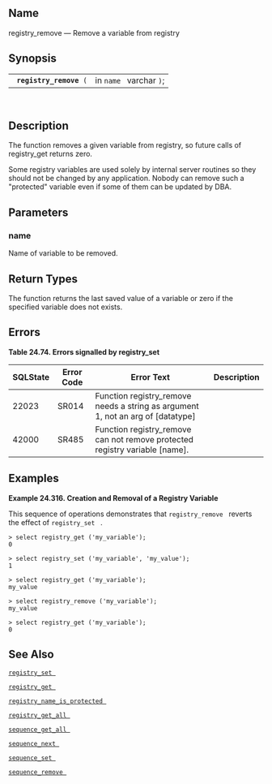 <div>

<div>

</div>

<div>

## Name

registry_remove — Remove a variable from registry

</div>

<div>

## Synopsis

<div>

|                              |                         |
|------------------------------|-------------------------|
| ` `**`registry_remove`**` (` | in `name ` varchar `)`; |

<div>

 

</div>

</div>

</div>

<div>

## Description

The function removes a given variable from registry, so future calls of
registry_get returns zero.

Some registry variables are used solely by internal server routines so
they should not be changed by any application. Nobody can remove such a
"protected" variable even if some of them can be updated by DBA.

</div>

<div>

## Parameters

<div>

### name

Name of variable to be removed.

</div>

</div>

<div>

## Return Types

The function returns the last saved value of a variable or zero if the
specified variable does not exists.

</div>

<div>

## Errors

<div>

**Table 24.74. Errors signalled by registry_set**

<div>

| SQLState                              | Error Code                            | Error Text                                                                                                        | Description |
|---------------------------------------|---------------------------------------|-------------------------------------------------------------------------------------------------------------------|-------------|
| <span class="errorcode">22023 </span> | <span class="errorcode">SR014 </span> | <span class="errortext">Function registry_remove needs a string as argument 1, not an arg of \[datatype\] </span> |             |
| <span class="errorcode">42000 </span> | <span class="errorcode">SR485 </span> | <span class="errortext">Function registry_remove can not remove protected registry variable \[name\]. </span>     |             |

</div>

</div>

  

</div>

<div>

## Examples

<div>

**Example 24.316. Creation and Removal of a Registry Variable**

<div>

This sequence of operations demonstrates that `registry_remove ` reverts
the effect of `registry_set ` .

``` screen
> select registry_get ('my_variable');
0

> select registry_set ('my_variable', 'my_value');
1

> select registry_get ('my_variable');
my_value

> select registry_remove ('my_variable');
my_value

> select registry_get ('my_variable');
0
```

</div>

</div>

  

</div>

<div>

## See Also

<a href="fn_registry_set.html" class="link" title="registry_set"><code
class="function">registry_set </code></a>

<a href="fn_registry_get.html" class="link" title="registry_get"><code
class="function">registry_get </code></a>

<a href="fn_registry_name_is_protected.html" class="link"
title="registry_name_is_protected"><code
class="function">registry_name_is_protected </code></a>

<a href="fn_registry_get_all.html" class="link"
title="registry_get_all"><code
class="function">registry_get_all </code></a>

<a href="fn_sequence_get_all.html" class="link"
title="sequence_get_all"><code
class="function">sequence_get_all </code></a>

<a href="fn_sequence_next.html" class="link" title="sequence_next"><code
class="function">sequence_next </code></a>

<a href="fn_sequence_set.html" class="link" title="sequence_set"><code
class="function">sequence_set </code></a>

<a href="fn_sequence_remove.html" class="link"
title="sequence_remove"><code
class="function">sequence_remove </code></a>

</div>

</div>
